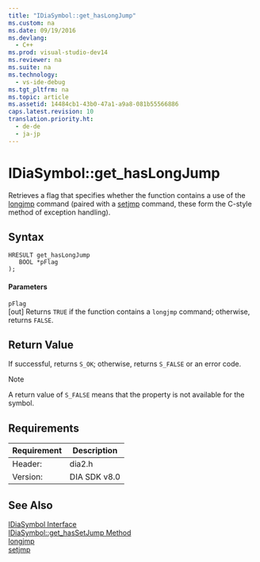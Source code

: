 ```yaml
---
title: "IDiaSymbol::get_hasLongJump"
ms.custom: na
ms.date: 09/19/2016
ms.devlang: 
  - C++
ms.prod: visual-studio-dev14
ms.reviewer: na
ms.suite: na
ms.technology: 
  - vs-ide-debug
ms.tgt_pltfrm: na
ms.topic: article
ms.assetid: 14484cb1-43b0-47a1-a9a8-081b55566886
caps.latest.revision: 10
translation.priority.ht: 
  - de-de
  - ja-jp
---
```

# IDiaSymbol::get_hasLongJump
Retrieves a flag that specifies whether the function contains a use of the [longjmp](../vs140/longjmp.md) command (paired with a [setjmp](../vs140/setjmp.md) command, these form the C-style method of exception handling).  
  
## Syntax  
  
```cpp#  
HRESULT get_hasLongJump  
   BOOL *pFlag  
);  
```  
  
#### Parameters  
 `pFlag`  
 [out] Returns `TRUE` if the function contains a `longjmp` command; otherwise, returns `FALSE`.  
  
## Return Value  
 If successful, returns `S_OK`; otherwise, returns `S_FALSE` or an error code.  
  
> [!NOTE]
>  A return value of `S_FALSE` means that the property is not available for the symbol.  
  
## Requirements  
  
|Requirement|Description|  
|-----------------|-----------------|  
|Header:|dia2.h|  
|Version:|DIA SDK v8.0|  
  
## See Also  
 [IDiaSymbol Interface](../vs140/IDiaSymbol.md)   
 [IDiaSymbol::get_hasSetJump Method](../vs140/IDiaSymbol--get_hasSetJump.md)   
 [longjmp](../vs140/longjmp.md)   
 [setjmp](../vs140/setjmp.md)